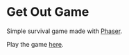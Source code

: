 # Get Out Game
Simple survival game made with [Phaser](http://phaser.io/).

Play the game [here](http://andredarcie.com/get-out-game/).
